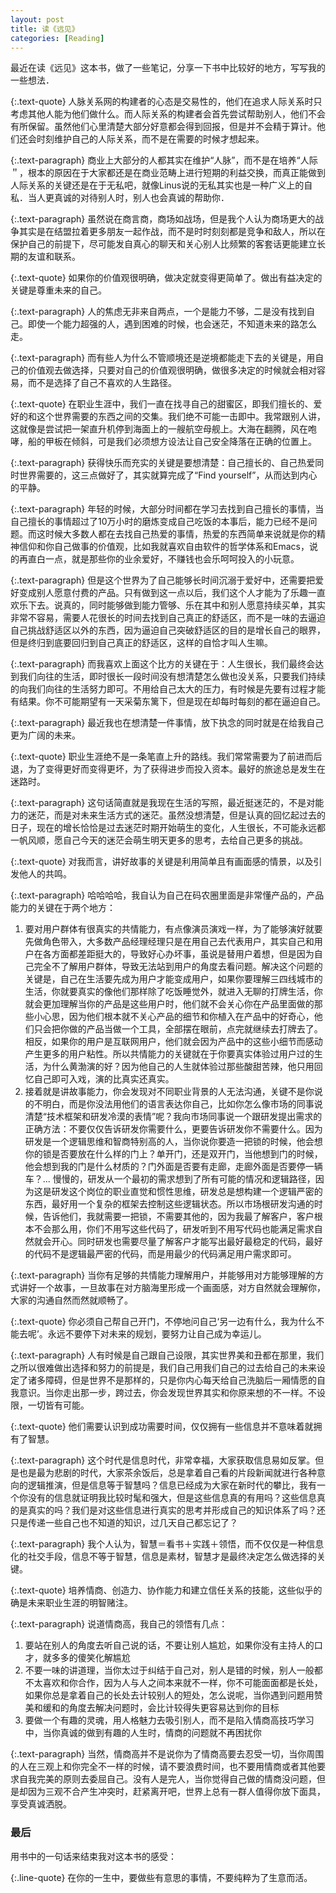 ```yaml
---
layout: post
title: 读《远见》
categories: [Reading]
---
```


最近在读《远见》这本书，做了一些笔记，分享一下书中比较好的地方，写写我的一些想法．

{:.text-quote}
人脉关系网的构建者的心态是交易性的，他们在追求人际关系时只考虑其他人能为他们做什么。而人际关系的构建者会首先尝试帮助别人，他们不会有所保留。虽然他们心里清楚大部分好意都会得到回报，但是并不会精于算计。他们还会时刻维护自己的人际关系，而不是在需要的时候才想起来。

{:.text-paragraph}
商业上大部分的人都其实在维护“人脉”，而不是在培养“人际＂，根本的原因在于大家都还是在商业范畴上进行短期的利益交换，而真正能做到人际关系的关键还是在于无私吧，就像Linus说的无私其实也是一种广义上的自私．当人更真诚的对待别人时，别人也会真诚的帮助你．

{:.text-paragraph}
虽然说在商言商，商场如战场，但是我个人认为商场更大的战争其实是在结盟拉着更多朋友一起作战，而不是时时刻刻都是竞争和敌人，所以在保护自己的前提下，尽可能发自真心的聊天和关心别人比频繁的客套话更能建立长期的友谊和联系。

{:.text-quote}
如果你的价值观很明确，做决定就变得更简单了。做出有益决定的关键是尊重未来的自己。

{:.text-paragraph}
人的焦虑无非来自两点，一个是能力不够，二是没有找到自己。即使一个能力超强的人，遇到困难的时候，也会迷茫，不知道未来的路怎么走。

{:.text-paragraph}
而有些人为什么不管顺境还是逆境都能走下去的关键是，用自己的价值观去做选择，只要对自己的价值观很明确，做很多决定的时候就会相对容易，而不是选择了自己不喜欢的人生路径。

{:.text-quote}
在职业生涯中，我们一直在找寻自己的甜蜜区，即我们擅长的、爱好的和这个世界需要的东西之间的交集。我们绝不可能一击即中。我常跟别人讲，这就像是尝试把一架直升机停到海面上的一艘航空母舰上。大海在翻腾，风在咆哮，船的甲板在倾斜，可是我们必须想方设法让自己安全降落在正确的位置上。

{:.text-paragraph}
获得快乐而充实的关键是要想清楚：自己擅长的、自己热爱同时世界需要的，这三点做好了，其实就算完成了“Find yourself”，从而达到内心的平静。

{:.text-paragraph}
年轻的时候，大部分时间都在学习去找到自己擅长的事情，当自己擅长的事情超过了10万小时的磨炼变成自己吃饭的本事后，能力已经不是问题。而这时候大多数人都在去找自己热爱的事情，热爱的东西简单来说就是你的精神信仰和你自己做事的价值观，比如我就喜欢自由软件的哲学体系和Emacs，说的再直白一点，就是那些你的业余爱好，不赚钱也会乐呵呵投入的小玩意。

{:.text-paragraph}
但是这个世界为了自己能够长时间沉溺于爱好中，还需要把爱好变成别人愿意付费的产品。只有做到这一点以后，我们这个人才能为了乐趣一直欢乐下去。说真的，同时能够做到能力管够、乐在其中和别人愿意持续买单，其实非常不容易，需要人花很长的时间去找到自己真正的舒适区，而不是一味的去逼迫自己挑战舒适区以外的东西，因为逼迫自己突破舒适区的目的是增长自己的眼界，但是终归到底要回归到自己真正的舒适区，这样的自恰才叫人生嘛。

{:.text-paragraph}
而我喜欢上面这个比方的关键在于：人生很长，我们最终会达到我们向往的生活，即时很长一段时间没有想清楚怎么做也没关系，只要我们持续的向我们向往的生活努力即可。不用给自己太大的压力，有时候是先要有过程才能有结果。你不可能期望有一天采菊东篱下，但是现在却每时每刻的都在逼迫自己。

{:.text-paragraph}
最近我也在想清楚一件事情，放下执念的同时就是在给我自己更为广阔的未来。

{:.text-quote}
职业生涯绝不是一条笔直上升的路线。我们常常需要为了前进而后退，为了变得更好而变得更坏，为了获得进步而投入资本。最好的旅途总是发生在迷路时。

{:.text-paragraph}
这句话简直就是我现在生活的写照，最近挺迷茫的，不是对能力的迷茫，而是对未来生活方式的迷茫。虽然没想清楚，但是认真的回忆起过去的日子，现在的增长恰恰是过去迷茫时期开始萌生的变化，人生很长，不可能永远都一帆风顺，愿自己今天的迷茫会萌生明天更多的思考，去给自己更多的挑战。

{:.text-quote}
对我而言，讲好故事的关键是利用简单且有画面感的情景，以及引发他人的共鸣。

{:.text-paragraph}
哈哈哈哈，我自认为自己在码农圈里面是非常懂产品的，产品能力的关键在于两个地方：
1. 要对用户群体有很真实的共情能力，有点像演员演戏一样，为了能够演好就要先做角色带入，大多数产品经理经理只是在用自己去代表用户，其实自己和用户在各方面都差距挺大的，导致好心办坏事，虽说是替用户着想，但是因为自己完全不了解用户群体，导致无法站到用户的角度去看问题。解决这个问题的关键是，自己在生活要先成为用户才能变成用户，如果你要理解三四线城市的生活，你就要真实的像他们那样除了吃饭睡觉外，就进入无聊的打牌生活，你就会更加理解当你的产品是这些用户时，他们就不会关心你在产品里面做的那些小心思，因为他们根本就不关心产品的细节和你植入在产品中的好奇心，他们只会把你做的产品当做一个工具，全部摆在眼前，点完就继续去打牌去了。相反，如果你的用户是互联网用户，他们就会因为产品中的这些小细节而感动产生更多的用户粘性。所以共情能力的关键就在于你要真实体验过用户过的生活，为什么黄渤演的好？因为他自己的人生就体验过那些酸甜苦辣，他只用回忆自己即可入戏，演的比真实还真实。
2. 接着就是讲故事能力，你会发现对不同职业背景的人无法沟通，关键不是你说的不明白，而是你没法用他们的语言表达你自己，比如你怎么像市场的同事说清楚“技术框架和研发冷漠的表情”呢？我向市场同事说一个跟研发提出需求的正确方法：不要仅仅告诉研发你需要什么，更要告诉研发你不需要什么。因为研发是一个逻辑思维和智商特别高的人，当你说你要造一把锁的时候，他会想你的锁是否要放在什么样的门上？单开门，还是双开门，当他想到门的时候，他会想到我的门是什么材质的？门外面是否要有走廊，走廊外面是否要停一辆车？... 慢慢的，研发从一个最初的需求想到了所有可能的情况和逻辑路径，因为这是研发这个岗位的职业直觉和惯性思维，研发总是想构建一个逻辑严密的东西，最好用一个复杂的框架去控制这些逻辑状态。所以市场根研发沟通的时候，告诉他们，我就需要一把锁，不需要其他的，因为我最了解客户，客户根本不会那么用，你们不用写这些代码了，研发听到不用写代码也能满足需求自然就会开心。同时研发也需要尽量了解客户才能写出最好最稳定的代码，最好的代码不是逻辑最严密的代码，而是用最少的代码满足用户需求即可。


{:.text-paragraph}
当你有足够的共情能力理解用户，并能够用对方能够理解的方式讲好一个故事，一旦故事在对方脑海里形成一个画面感，对方自然就会理解你，大家的沟通自然而然就顺畅了。

{:.text-quote}
你必须自己帮自己开门，不停地问自己‘另一边有什么，我为什么不能去呢’。永远不要停下对未来的规划，要努力让自己成为幸运儿。

{:.text-paragraph}
人有时候是自己跟自己设限，其实世界美和丑都在那里，我们之所以很难做出选择和努力的前提是，我们自己用我们自己的过去给自己的未来设定了诸多障碍，但是世界不是那样的，只是你内心每天给自己洗脑后一厢情愿的自我意识。当你走出那一步，跨过去，你会发现世界其实和你原来想的不一样。不设限，一切皆有可能。

{:.text-quote}
他们需要认识到成功需要时间，仅仅拥有一些信息并不意味着就拥有了智慧。

{:.text-paragraph}
这个时代是信息时代，非常幸福，大家获取信息易如反掌。但是也是最为悲剧的时代，大家茶余饭后，总是拿着自己看的片段新闻就进行各种意向的逻辑推演，但是信息等于智慧吗？信息已经成为大家在新时代的攀比，我有一个你没有的信息就证明我比较时髦和强大，但是这些信息真的有用吗？这些信息真的是真实的吗？我们是对这些信息进行真实的思考并形成自己的知识体系了吗？还只是传递一些自己也不知道的知识，过几天自己都忘记了？

{:.text-paragraph}
我个人认为，智慧＝看书＋实践＋领悟，而不仅仅是一种信息化的社交手段，信息不等于智慧，信息是素材，智慧才是最终决定怎么做选择的关键。

{:.text-quote}
培养情商、创造力、协作能力和建立信任关系的技能，这些似乎的确是未来职业生涯的明智赌注。

{:.text-paragraph}
说道情商高，我自己的领悟有几点：
1. 要站在别人的角度去听自己说的话，不要让别人尴尬，如果你没有主持人的口才，就多多的傻笑化解尴尬
2. 不要一味的讲道理，当你太过于纠结于自己对，别人是错的时候，别人一般都不太喜欢和你合作，因为人与人之间本来就不一样，你不可能面面都是长处，如果你总是拿着自己的长处去计较别人的短处，怎么说呢，当你遇到问题用赞美和缓和的角度去解决问题时，会比计较得失更容易达到你的目标
3. 要做一个有趣的灵魂，用人格魅力去吸引别人，而不是陷入情商高技巧学习中，当你真诚的做到有趣的人生时，情商的问题就不再困扰你

{:.text-paragraph}
当然，情商高并不是说你为了情商高要去忍受一切，当你周围的人在三观上和你完全不一样的时候，请不要浪费时间，也不要用情商或者其他要求自我完美的原则去委屈自己。没有人是完人，当你觉得自己做的情商没问题，但是却因为三观不合产生冲突时，赶紧离开吧，世界上总有一群人值得你放下面具，享受真诚洒脱。

### 最后
用书中的一句话来结束我对这本书的感受：

{:.line-quote}
在你的一生中，要做些有意思的事情，不要纯粹为了生意而活。
